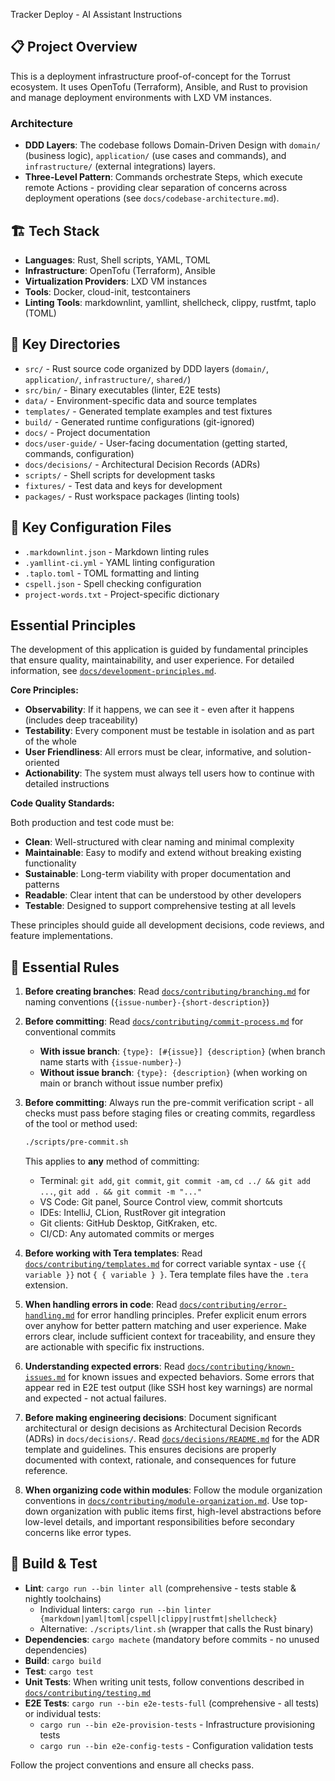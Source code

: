 Tracker Deploy - AI Assistant Instructions

## 📋 Project Overview

This is a deployment infrastructure proof-of-concept for the Torrust ecosystem. It uses OpenTofu (Terraform), Ansible, and Rust to provision and manage deployment environments with LXD VM instances.

### Architecture

- **DDD Layers**: The codebase follows Domain-Driven Design with `domain/` (business logic), `application/` (use cases and commands), and `infrastructure/` (external integrations) layers.
- **Three-Level Pattern**: Commands orchestrate Steps, which execute remote Actions - providing clear separation of concerns across deployment operations (see `docs/codebase-architecture.md`).

## 🏗️ Tech Stack

- **Languages**: Rust, Shell scripts, YAML, TOML
- **Infrastructure**: OpenTofu (Terraform), Ansible
- **Virtualization Providers**: LXD VM instances
- **Tools**: Docker, cloud-init, testcontainers
- **Linting Tools**: markdownlint, yamllint, shellcheck, clippy, rustfmt, taplo (TOML)

## 📁 Key Directories

- `src/` - Rust source code organized by DDD layers (`domain/`, `application/`, `infrastructure/`, `shared/`)
- `src/bin/` - Binary executables (linter, E2E tests)
- `data/` - Environment-specific data and source templates
- `templates/` - Generated template examples and test fixtures
- `build/` - Generated runtime configurations (git-ignored)
- `docs/` - Project documentation
- `docs/user-guide/` - User-facing documentation (getting started, commands, configuration)
- `docs/decisions/` - Architectural Decision Records (ADRs)
- `scripts/` - Shell scripts for development tasks
- `fixtures/` - Test data and keys for development
- `packages/` - Rust workspace packages (linting tools)

## 📄 Key Configuration Files

- `.markdownlint.json` - Markdown linting rules
- `.yamllint-ci.yml` - YAML linting configuration
- `.taplo.toml` - TOML formatting and linting
- `cspell.json` - Spell checking configuration
- `project-words.txt` - Project-specific dictionary

## Essential Principles

The development of this application is guided by fundamental principles that ensure quality, maintainability, and user experience. For detailed information, see [`docs/development-principles.md`](../docs/development-principles.md).

**Core Principles:**

- **Observability**: If it happens, we can see it - even after it happens (includes deep traceability)
- **Testability**: Every component must be testable in isolation and as part of the whole
- **User Friendliness**: All errors must be clear, informative, and solution-oriented
- **Actionability**: The system must always tell users how to continue with detailed instructions

**Code Quality Standards:**

Both production and test code must be:

- **Clean**: Well-structured with clear naming and minimal complexity
- **Maintainable**: Easy to modify and extend without breaking existing functionality
- **Sustainable**: Long-term viability with proper documentation and patterns
- **Readable**: Clear intent that can be understood by other developers
- **Testable**: Designed to support comprehensive testing at all levels

These principles should guide all development decisions, code reviews, and feature implementations.

## 🔧 Essential Rules

1. **Before creating branches**: Read [`docs/contributing/branching.md`](../docs/contributing/branching.md) for naming conventions (`{issue-number}-{short-description}`)

2. **Before committing**: Read [`docs/contributing/commit-process.md`](../docs/contributing/commit-process.md) for conventional commits

   - **With issue branch**: `{type}: [#{issue}] {description}` (when branch name starts with `{issue-number}-`)
   - **Without issue branch**: `{type}: {description}` (when working on main or branch without issue number prefix)

3. **Before committing**: Always run the pre-commit verification script - all checks must pass before staging files or creating commits, regardless of the tool or method used:

   ```bash
   ./scripts/pre-commit.sh
   ```

   This applies to **any** method of committing:

   - Terminal: `git add`, `git commit`, `git commit -am`, `cd ../ && git add ...`, `git add . && git commit -m "..."`
   - VS Code: Git panel, Source Control view, commit shortcuts
   - IDEs: IntelliJ, CLion, RustRover git integration
   - Git clients: GitHub Desktop, GitKraken, etc.
   - CI/CD: Any automated commits or merges

4. **Before working with Tera templates**: Read [`docs/contributing/templates.md`](../docs/contributing/templates.md) for correct variable syntax - use `{{ variable }}` not `{ { variable } }`. Tera template files have the `.tera` extension.

5. **When handling errors in code**: Read [`docs/contributing/error-handling.md`](../docs/contributing/error-handling.md) for error handling principles. Prefer explicit enum errors over anyhow for better pattern matching and user experience. Make errors clear, include sufficient context for traceability, and ensure they are actionable with specific fix instructions.

6. **Understanding expected errors**: Read [`docs/contributing/known-issues.md`](../docs/contributing/known-issues.md) for known issues and expected behaviors. Some errors that appear red in E2E test output (like SSH host key warnings) are normal and expected - not actual failures.

7. **Before making engineering decisions**: Document significant architectural or design decisions as Architectural Decision Records (ADRs) in `docs/decisions/`. Read [`docs/decisions/README.md`](../docs/decisions/README.md) for the ADR template and guidelines. This ensures decisions are properly documented with context, rationale, and consequences for future reference.

8. **When organizing code within modules**: Follow the module organization conventions in [`docs/contributing/module-organization.md`](../docs/contributing/module-organization.md). Use top-down organization with public items first, high-level abstractions before low-level details, and important responsibilities before secondary concerns like error types.

## 🧪 Build & Test

- **Lint**: `cargo run --bin linter all` (comprehensive - tests stable & nightly toolchains)
  - Individual linters: `cargo run --bin linter {markdown|yaml|toml|cspell|clippy|rustfmt|shellcheck}`
  - Alternative: `./scripts/lint.sh` (wrapper that calls the Rust binary)
- **Dependencies**: `cargo machete` (mandatory before commits - no unused dependencies)
- **Build**: `cargo build`
- **Test**: `cargo test`
- **Unit Tests**: When writing unit tests, follow conventions described in [`docs/contributing/testing.md`](../docs/contributing/testing.md)
- **E2E Tests**: `cargo run --bin e2e-tests-full` (comprehensive - all tests) or individual tests:
  - `cargo run --bin e2e-provision-tests` - Infrastructure provisioning tests
  - `cargo run --bin e2e-config-tests` - Configuration validation tests

Follow the project conventions and ensure all checks pass.
